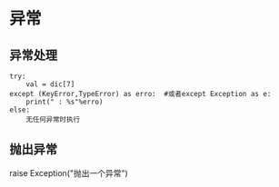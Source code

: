 # 异常

## 异常处理

```
try:
    val = dic[7]
except (KeyError,TypeError) as erro:  #或者except Exception as e:
    print(" : %s"%erro)
else:
    无任何异常时执行
```

## 抛出异常
raise Exception("抛出一个异常")  